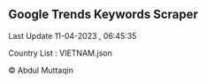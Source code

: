 

## Google Trends Keywords Scraper 
 
Last Update 11-04-2023 , 06:45:35

Country List :
VIETNAM.json



© Abdul Muttaqin 
